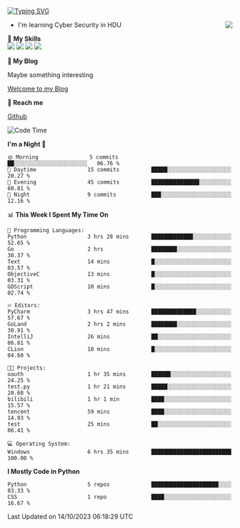 [![Typing SVG](https://readme-typing-svg.herokuapp.com?font=Fira+Code&pause=1000&random=false&width=450&height=60&lines=Hello+%F0%9F%91%8B%F0%9F%8F%BB;I'm+JBNRZ)](https://git.io/typing-svg)

<a href="#">
  <img align="right" src="https://github-readme-stats.vercel.app/api?username=JBNRZ&show_icons=true&bg_color=15,f2f7fd,E0EAFC" />
</a>

- I'm learning Cyber Security in HDU

🌟 **My Skills**  
![](https://img.shields.io/badge/-Python-3e74a2?style=flat-square&logo=Python&logoColor=fff)
![](https://img.shields.io/badge/-Docker-2496ED?style=flat-square&logo=Docker&logoColor=fff)
![](https://img.shields.io/badge/-Linux-000000?style=flat-square&logo=Linux&logoColor=fff)
![](https://img.shields.io/badge/-MySQL-4479A1?style=flat-square&logo=MySQL&logoColor=fff)

 **🌱 My Blog**

Maybe something interesting

[Welcome to my Blog](https://jbnrz.com.cn/)

 **💬 Reach me** 

[Github](https://github.com/JBNRZ)


<!--START_SECTION:waka-->
![Code Time](http://img.shields.io/badge/Code%20Time-7%20hrs%2034%20mins-blue)

**I'm a Night 🦉** 

```text
🌞 Morning                5 commits           ██░░░░░░░░░░░░░░░░░░░░░░░   06.76 % 
🌆 Daytime                15 commits          █████░░░░░░░░░░░░░░░░░░░░   20.27 % 
🌃 Evening                45 commits          ███████████████░░░░░░░░░░   60.81 % 
🌙 Night                  9 commits           ███░░░░░░░░░░░░░░░░░░░░░░   12.16 % 
```


📊 **This Week I Spent My Time On** 

```text
💬 Programming Languages: 
Python                   3 hrs 28 mins       █████████████░░░░░░░░░░░░   52.65 % 
Go                       2 hrs               ████████░░░░░░░░░░░░░░░░░   30.37 % 
Text                     14 mins             █░░░░░░░░░░░░░░░░░░░░░░░░   03.57 % 
ObjectiveC               13 mins             █░░░░░░░░░░░░░░░░░░░░░░░░   03.31 % 
GDScript                 10 mins             █░░░░░░░░░░░░░░░░░░░░░░░░   02.74 % 

🔥 Editors: 
PyCharm                  3 hrs 47 mins       ██████████████░░░░░░░░░░░   57.67 % 
GoLand                   2 hrs 2 mins        ████████░░░░░░░░░░░░░░░░░   30.91 % 
IntelliJ                 26 mins             ██░░░░░░░░░░░░░░░░░░░░░░░   06.81 % 
CLion                    18 mins             █░░░░░░░░░░░░░░░░░░░░░░░░   04.60 % 

🐱‍💻 Projects: 
oauth                    1 hr 35 mins        ██████░░░░░░░░░░░░░░░░░░░   24.25 % 
test.py                  1 hr 21 mins        █████░░░░░░░░░░░░░░░░░░░░   20.60 % 
bilibili                 1 hr 1 min          ████░░░░░░░░░░░░░░░░░░░░░   15.57 % 
tencent                  59 mins             ████░░░░░░░░░░░░░░░░░░░░░   14.93 % 
test                     25 mins             ██░░░░░░░░░░░░░░░░░░░░░░░   06.41 % 

💻 Operating System: 
Windows                  6 hrs 35 mins       █████████████████████████   100.00 % 
```

**I Mostly Code in Python** 

```text
Python                   5 repos             █████████████████████░░░░   83.33 % 
CSS                      1 repo              ████░░░░░░░░░░░░░░░░░░░░░   16.67 % 
```




 Last Updated on 14/10/2023 06:18:29 UTC
<!--END_SECTION:waka-->
